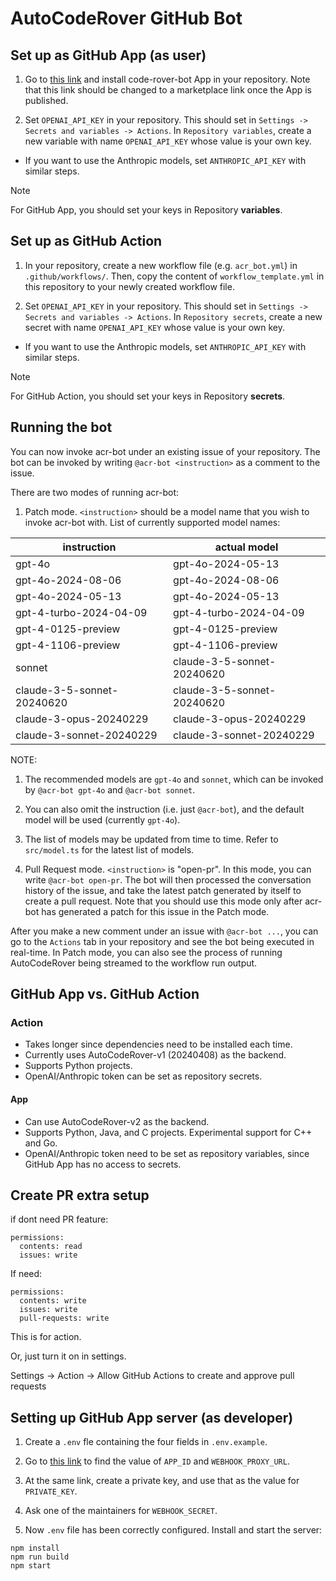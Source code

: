 # AutoCodeRover GitHub Bot

## Set up as GitHub App (as user)

1. Go to [this link](https://github.com/organizations/AutoCodeRoverSG/settings/apps/code-rover-bot/installations) and install code-rover-bot App in your repository. Note that this link should be changed to a marketplace link once the App is published.

2. Set `OPENAI_API_KEY` in your repository. This should set in `Settings -> Secrets and variables -> Actions`. In `Repository variables`, create a new variable with name `OPENAI_API_KEY` whose value is your own key.
  - If you want to use the Anthropic models, set `ANTHROPIC_API_KEY` with similar steps.

> [!NOTE]
> For GitHub App, you should set your keys in Repository **variables**.

## Set up as GitHub Action

1. In your repository, create a new workflow file (e.g. `acr_bot.yml`) in `.github/workflows/`. Then, copy the content of `workflow_template.yml` in this repository to your newly created workflow file.

2. Set `OPENAI_API_KEY` in your repository. This should set in `Settings -> Secrets and variables -> Actions`. In `Repository secrets`, create a new secret with name `OPENAI_API_KEY` whose value is your own key.
  - If you want to use the Anthropic models, set `ANTHROPIC_API_KEY` with similar steps.

> [!NOTE]
> For GitHub Action, you should set your keys in Repository **secrets**.

## Running the bot

You can now invoke acr-bot under an existing issue of your repository. The bot can be invoked by
writing `@acr-bot <instruction>` as a comment to the issue.

There are two modes of running acr-bot:

1. Patch mode. `<instruction>` should be a model name that you wish to invoke acr-bot with. List of currently supported model names:


| instruction | actual model |
| --- | --- |
| gpt-4o | gpt-4o-2024-05-13 |
| gpt-4o-2024-08-06 | gpt-4o-2024-08-06 |
| gpt-4o-2024-05-13 | gpt-4o-2024-05-13 |
| gpt-4-turbo-2024-04-09 | gpt-4-turbo-2024-04-09 |
| gpt-4-0125-preview | gpt-4-0125-preview |
| gpt-4-1106-preview | gpt-4-1106-preview |
| sonnet | claude-3-5-sonnet-20240620 |
| claude-3-5-sonnet-20240620 | claude-3-5-sonnet-20240620 |
| claude-3-opus-20240229 | claude-3-opus-20240229 |
| claude-3-sonnet-20240229 | claude-3-sonnet-20240229 |


NOTE:

1. The recommended models are `gpt-4o` and `sonnet`, which can be invoked by `@acr-bot gpt-4o` and `@acr-bot sonnet`.
2. You can also omit the instruction (i.e. just `@acr-bot`), and the default model will be used (currently `gpt-4o`).
3. The list of models may be updated from time to time. Refer to `src/model.ts` for the latest list of models.


2. Pull Request mode. `<instruction>` is "open-pr". In this mode, you can write `@acr-bot open-pr`. The bot will then processed the conversation history of the issue, and take the latest patch generated by itself to create a pull request. Note that you should use this mode only after acr-bot has generated a patch for this issue in the Patch mode.


After you make a new comment under an issue with `@acr-bot ...`, you can go to the `Actions` tab in your repository and see the bot being executed in real-time. In Patch mode, you can also see the process of running AutoCodeRover being streamed to the workflow run output.


## GitHub App vs. GitHub Action

### Action

- Takes longer since dependencies need to be installed each time.
- Currently uses AutoCodeRover-v1 (20240408) as the backend.
- Supports Python projects.
- OpenAI/Anthropic token can be set as repository secrets.

#### App

- Can use AutoCodeRover-v2 as the backend.
- Supports Python, Java, and C projects. Experimental support for C++ and Go.
- OpenAI/Anthropic token need to be set as repository variables, since GitHub App has no access to secrets.



## Create PR extra setup

if dont need PR feature:

```
permissions:
  contents: read
  issues: write
```

If need:

```
permissions:
  contents: write
  issues: write
  pull-requests: write
```

This is for action.

Or, just turn it on in settings.

Settings -> Action -> Allow GitHub Actions to create and approve pull requests


## Setting up GitHub App server (as developer)

1. Create a `.env` fle containing the four fields in `.env.example`.

2. Go to [this link](https://github.com/organizations/AutoCodeRoverSG/settings/apps/code-rover-bot) to find the value of `APP_ID` and `WEBHOOK_PROXY_URL`.

3. At the same link, create a private key, and use that as the value for `PRIVATE_KEY`.

4. Ask one of the maintainers for `WEBHOOK_SECRET`.

5. Now `.env` file has been correctly configured. Install and start the server:

```
npm install
npm run build
npm start
```
